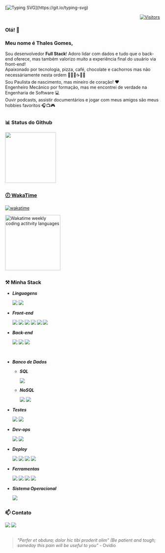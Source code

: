[![Typing SVG](https://readme-typing-svg.herokuapp.com?font=Fira+Code&pause=1000&color=1AECDF&center=true&vCenter=true&width=435&lines=Ol%C3%A1!+Eu+sou+um+desenvolvedor!;Bem-vindo(a)+ao+meu+Github!)](https://git.io/typing-svg)


<div align="right">

[![Visitors](https://api.visitorbadge.io/api/visitors?path=https%3A%2F%2Fgithub.com%2Fthalesgomest&label=VISITANTES&labelColor=%23ff178a&countColor=%231aecdf&style=for-the-badge)](https://visitorbadge.io/status?path=https%3A%2F%2Fgithub.com%2Fthalesgomest)

</div>

### Olá! 👋

### Meu nome é Thales Gomes,

Sou desenvolvedor **Full Stack**! Adoro lidar com dados e tudo que o back-end oferece, mas também valorizo muito a experiência final do usuário via front-end!<br>
Apaixonado por tecnologia, pizza, café, chocolate e cachorros mas não necessáriamente nesta ordem 👨‍💻🍕☕🍫🐶<br>
Sou Paulista de nascimento, mas mineiro de coração! ❤️<br>
Engenheiro Mecânico por formação, mas me encontrei de verdade na Engenharia de Software 💻<br>
Ouvir podcasts, assistir documentários e jogar com meus amigos são meus hobbies favoritos 🎧📺🎮

##

### 📊 Status do Github

<div align="left">
  <a href="https://github.com/thalesgomest">
  <img height="165em" src="https://github-readme-stats.vercel.app/api/top-langs/?username=thalesgomest&layout=compact&langs_count=7&theme=radical"/>
</div>

##

### 🕖 WakaTime

<div align="left">
  
[![wakatime](https://wakatime.com/badge/user/c9842fba-7b55-4212-8295-53ac0b423a90.svg?style=for-the-badge)](https://wakatime.com/@c9842fba-7b55-4212-8295-53ac0b423a90)  
  
<a href="https://wakatime.com/@thalesgomest" title="Data update every midnight"><img height="180em" src="https://github-readme-stats.vercel.app/api/wakatime?username=thalesgomest&layout=compact&langs_count=6&theme=radical" alt="Wakatime weekly coding actitvity languages"/></a>
</div>

##

### ⚒️ Minha Stack

-   _**Linguagens**_<br>
    <p>
    <img src="https://img.shields.io/static/v1?message=JavaScript&logo=JavaScript&labelColor=F7DF1E&color=F7DF1E&logoColor=black&label=%20&style=for-the-badge&logoWidth=15">
    <img src="https://img.shields.io/static/v1?message=TypeScript&logo=TypeScript&labelColor=3178C6&color=3178C6&logoColor=white&label=%20&style=for-the-badge&logoWidth=15"><br>

-   _**Front-end**_<br>
    <p>
    <img src="https://img.shields.io/static/v1?message=HTML5&logo=HTML5&labelColor=E34F26&color=E34F26&logoColor=white&label=%20&style=for-the-badge&logoWidth=15">
    <img src="https://img.shields.io/static/v1?message=CSS3&logo=CSS3&labelColor=1572B6&color=1572B6&logoColor=white&label=%20&style=for-the-badge&logoWidth=15">
    <img src="https://img.shields.io/static/v1?message=ReactJs&logo=react&labelColor=61DAFB&color=61DAFB&logoColor=black&label=%20&style=for-the-badge&logoWidth=15">
    <img src="https://img.shields.io/static/v1?message=Webpack&logo=Webpack&labelColor=8DD6F9&color=8DD6F9&logoColor=4E4E4E&label=%20&style=for-the-badge&logoWidth=15">
    <img src="https://img.shields.io/static/v1?message=styled-components&logo=styled-components&labelColor=DB7093&color=DB7093&logoColor=white&label=%20&style=for-the-badge&logoWidth=15">
    <img src="https://img.shields.io/static/v1?message=Sass&logo=Sass&labelColor=CC6699&color=CC6699&logoColor=white&label=%20&style=for-the-badge&logoWidth=15"><br>

-   _**Back-end**_<br>
    <p>
    <img src="https://img.shields.io/static/v1?message=Node.js&logo=Node.js&labelColor=339933&color=339933&logoColor=white&label=%20&style=for-the-badge&logoWidth=20">
    <img src="https://img.shields.io/static/v1?message=Express&logo=Express&labelColor=000000&color=000000&logoColor=white&label=%20&style=for-the-badge&logoWidth=20">
    <img src="https://img.shields.io/static/v1?message=Prisma&logo=Prisma&labelColor=2D3748&color=2D3748&logoColor=white&label=%20&style=for-the-badge&logoWidth=20">
<br>

-   _**Banco de Dados**_<br>

    -   _**SQL**_<p>
        <img src="https://img.shields.io/static/v1?message=PostgreSQL&logo=PostgreSQL&labelColor=4169E1&color=4169E1&logoColor=white&label=%20&style=for-the-badge&logoWidth=20"><br>

    -   _**NoSQL**_<p>
        <img src="https://img.shields.io/static/v1?message=MongoDB&logo=MongoDB&labelColor=47A248&color=47A248&logoColor=white&label=%20&style=for-the-badge&logoWidth=15">
        <img src="https://img.shields.io/static/v1?message=Redis&logo=Redis&labelColor=DC382D&color=DC382D&logoColor=white&label=%20&style=for-the-badge&logoWidth=20"><br>

-   _**Testes**_<br>
    <p></p>
    <img src="https://img.shields.io/static/v1?message=Jest&logo=jest&labelColor=C21325&color=C21325&logoColor=white&label=%20&style=for-the-badge&logoWidth=25">
    <img src="https://img.shields.io/static/v1?message=Cypress&logo=Cypress&labelColor=17202C&color=17202C&logoColor=white&label=%20&style=for-the-badge&logoWidth=25"><br>

-   _**Dev-ops**_<br>
    <p></p>
    <img src="https://img.shields.io/static/v1?message=Docker&logo=Docker&labelColor=2496ED&color=2496ED&logoColor=white&label=%20&style=for-the-badge&logoWidth=25">
    <img src="https://img.shields.io/static/v1?message=Amazon EC2&logo=AmazonEC2&labelColor=FF9900&color=FF9900&logoColor=white&label=%20&style=for-the-badge&logoWidth=20">
    <br>

-   _**Deploy**_<br>
    <p></p>
    <img src="https://img.shields.io/static/v1?message=Amazon AWS&logo=Amazon AWS&labelColor=232F3E&color=232F3E&logoColor=white&label=%20&style=for-the-badge&logoWidth=20">
    <img src="https://img.shields.io/static/v1?message=Vercel&logo=Vercel&labelColor=000000&color=000000&logoColor=white&label=%20&style=for-the-badge&logoWidth=20">
    <img src="https://img.shields.io/static/v1?message=Heroku&logo=Heroku&labelColor=430098&color=430098&logoColor=white&label=%20&style=for-the-badge&logoWidth=20">
    <img src="https://img.shields.io/static/v1?message=Visual Studio Code&logo=Visual Studio Code&labelColor=007ACC&color=007ACC&logoColor=white&label=%20&style=for-the-badge&logoWidth=20">
    <br>

-   _**Ferramentas**_<br>
    <p></p>
    <img src="https://img.shields.io/static/v1?message=Git&logo=Git&labelColor=F05032&color=F05032&logoColor=white&label=%20&style=for-the-badge&logoWidth=25">
    <img src="https://img.shields.io/static/v1?message=Trello&logo=Trello&labelColor=0052CC&color=0052CC&logoColor=white&label=%20&style=for-the-badge&logoWidth=20">
    <img src="https://img.shields.io/static/v1?message=Slack&logo=Slack&labelColor=4A154B&color=4A154B&logoColor=white&label=%20&style=for-the-badge&logoWidth=20">
    <img src="https://img.shields.io/static/v1?message=Visual Studio Code&logo=Visual Studio Code&labelColor=007ACC&color=007ACC&logoColor=white&label=%20&style=for-the-badge&logoWidth=20">
    <br>

-   _**Sistema Operacional**_<br>
    <p></p>
    <img src="https://img.shields.io/static/v1?message=Linux&logo=Linux&labelColor=FCC624&color=FCC624&logoColor=black&label=%20&style=for-the-badge&logoWidth=25">
    <br>

##

### 📫 Contato

<div>
  <a href = "mailto:thalestargino@gmail.com"><img src="https://img.shields.io/badge/Gmail-D14836?style=for-the-badge&logo=gmail&logoColor=white" target="_blank"></a>
  <a href="https://www.linkedin.com/in/thalesgomest/" target="_blank"><img src="https://img.shields.io/badge/-LinkedIn-%230077B5?style=for-the-badge&logo=linkedin&logoColor=white" target="_blank"></a>
  
 
##
 
</div>

> _"Perfer et obdura; dolor hic tibi proderit olim" (Be patient and tough; someday this pain will be useful to you”_ - Ovídio

</div>
